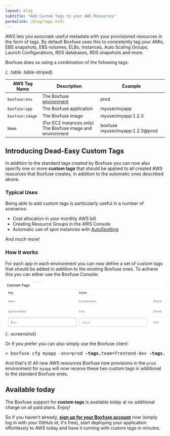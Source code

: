 ```yaml
---
layout: blog
subtitle: "Add Custom Tags to your AWS Resources"
permalink: /blog/tags.html
---
```

AWS lets you associate useful metadata with your provisioned resources in the form of tags. By default Boxfuse uses
this to consistently tag your AMIs, EBS snapshots, EBS volumes, ELBs, Instances, Auto Scaling Groups, 
Launch Configurations, RDS databases, RDS snapshots and more.
 
Boxfuse does so using a combination of the following tags:

{: .table .table-striped}

AWS Tag Name | Description | Example
------------ | ----------- | -------
`boxfuse:env` | The Boxfuse [environment](/docs/environments) | prod
`boxfuse:app` | The Boxfuse application | myuser/myapp
`boxfuse:image` | The Boxfuse image | myuser/myapp:1.2.3
`Name` | (For EC2 instances only) The Boxfuse image and environment | boxfuse myuser/myapp:1.2.3@prod

## Introducing Dead-Easy Custom Tags

In addition to the standard tags created by Boxfuse you can now also specify one or more **custom tags** that should be
applied to all created AWS resources that Boxfuse creates, in addition to the automatic ones described above.

### Typical Uses 

Being able to add custom tags is particularly useful in a number of scenarios:
 
- Cost allocation in your monthly AWS bill
- Creating Resource Groups in the AWS Console
- Automatic use of spot instances with [AutoSpotting](https://github.com/cristim/autospotting)

And much more!

### How it works

For each app in each environment you can now define a set of custom tags that should be added in addition to the
existing Boxfuse ones. To achieve this you can either use the Boxfuse Console:

![AWS Console](/assets/posts/tags/tags.png){: .screenshot}

Or if you prefer you can also simply use the Boxfuse client:

<pre class="console"><span>&gt;</span> boxfuse cfg myapp -env=prod <strong>-tags.</strong>team=frontend-dev <strong>-tags.</strong>spot-enabled=true</pre>

And that's it! All new AWS resources Boxfuse now provisions in the `prod` environment for `myapp` will now receive these
two custom tags in additional to the standard Boxfuse ones.

## Available today

The Boxfuse support for **custom tags** is available today at no additional charge on all paid plans. Enjoy!

So if you haven't already,
[**sign up for your Boxfuse account**](https://console.boxfuse.com) now (simply log in with your GitHub id, it's free),
start deploying your application effortlessly to AWS today and have it running with custom tags in minutes.